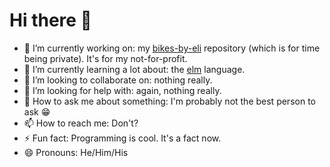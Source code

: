 # Hi there 👋

<!--
**lishaduck/lishaduck** is a ✨ _special_ ✨ repository because its `README.md` (this file) appears on your GitHub profile.

Here are some ideas to get you started:
-->

- 🔭 I’m currently working on: my [bikes-by-eli](https://github.com/lishaduck/Bikes-By-Eli) repository (which is for time being private). It's for my not-for-profit.  
- 🌱 I’m currently learning a lot about: the [elm](https://elm-lang.org) language.
- 👯 I’m looking to collaborate on: nothing really.
- 🤔 I’m looking for help with: again, nothing really.
- 💬 How to ask me about something: I'm probably not the best person to ask 😁
- 📫 How to reach me: Don't?
- ⚡ Fun fact: Programming is cool. It's a fact now.  
- 😄 Pronouns: He/Him/His

